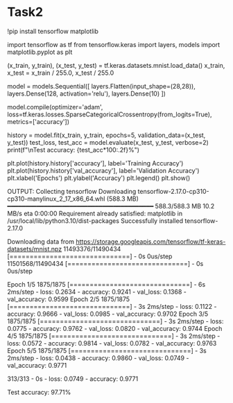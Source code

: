 # Task2
!pip install tensorflow matplotlib

import tensorflow as tf
from tensorflow.keras import layers, models
import matplotlib.pyplot as plt

(x_train, y_train), (x_test, y_test) = tf.keras.datasets.mnist.load_data()
x_train, x_test = x_train / 255.0, x_test / 255.0

model = models.Sequential([
    layers.Flatten(input_shape=(28,28)),
    layers.Dense(128, activation='relu'),
    layers.Dense(10)
])

model.compile(optimizer='adam',
              loss=tf.keras.losses.SparseCategoricalCrossentropy(from_logits=True),
              metrics=['accuracy'])

history = model.fit(x_train, y_train, epochs=5, validation_data=(x_test, y_test))
test_loss, test_acc = model.evaluate(x_test, y_test, verbose=2)
print(f"\nTest accuracy: {test_acc*100:.2f}%")

plt.plot(history.history['accuracy'], label='Training Accuracy')
plt.plot(history.history['val_accuracy'], label='Validation Accuracy')
plt.xlabel('Epochs')
plt.ylabel('Accuracy')
plt.legend()
plt.show()

OUTPUT:
Collecting tensorflow
  Downloading tensorflow-2.17.0-cp310-cp310-manylinux_2_17_x86_64.whl (588.3 MB)
     ━━━━━━━━━━━━━━━━━━━━━━━━━━━━━━━━━━━━━━━━ 588.3/588.3 MB 10.2 MB/s eta 0:00:00
Requirement already satisfied: matplotlib in /usr/local/lib/python3.10/dist-packages
Successfully installed tensorflow-2.17.0

Downloading data from https://storage.googleapis.com/tensorflow/tf-keras-datasets/mnist.npz
11493376/11490434 [==============================] - 0s 0us/step
11501568/11490434 [==============================] - 0s 0us/step

Epoch 1/5
1875/1875 [==============================] - 6s 2ms/step - loss: 0.2634 - accuracy: 0.9241 - val_loss: 0.1368 - val_accuracy: 0.9599
Epoch 2/5
1875/1875 [==============================] - 3s 2ms/step - loss: 0.1122 - accuracy: 0.9666 - val_loss: 0.0985 - val_accuracy: 0.9702
Epoch 3/5
1875/1875 [==============================] - 3s 2ms/step - loss: 0.0775 - accuracy: 0.9762 - val_loss: 0.0820 - val_accuracy: 0.9744
Epoch 4/5
1875/1875 [==============================] - 3s 2ms/step - loss: 0.0572 - accuracy: 0.9814 - val_loss: 0.0782 - val_accuracy: 0.9763
Epoch 5/5
1875/1875 [==============================] - 3s 2ms/step - loss: 0.0438 - accuracy: 0.9860 - val_loss: 0.0749 - val_accuracy: 0.9771

313/313 - 0s - loss: 0.0749 - accuracy: 0.9771

Test accuracy: 97.71%